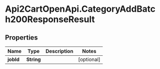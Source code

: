 # Api2CartOpenApi.CategoryAddBatch200ResponseResult

## Properties

Name | Type | Description | Notes
------------ | ------------- | ------------- | -------------
**jobId** | **String** |  | [optional] 


